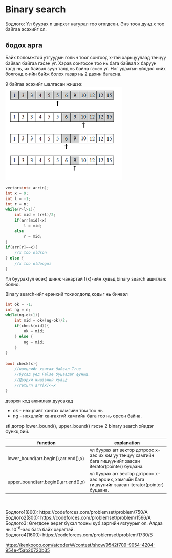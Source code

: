 # Binary search

Бодлого: Үл буурах n ширхэг натурал тоо өгөгдсөн. Энэ тоон дунд x тоо байгаа эсэхийг ол.

## бодох арга
Байх боломжтой утгуудын голын тоог сонгоод x-тэй харьцуулаад тэнцүү байвал байгаа гэсэн үг. Хэрэв сонгосон тоо нь бага байвал x баруун талд нь, их байвал зүүн талд нь байна гэсэн үг. Нэг удаагын үйлдэл хийх болгонд х-ийн байж болох газар нь 2 дахин багасна.

9 байгаа эсэхийг шалгасан жишээ: ![Alt](images/binary_search_image.png)

```cpp
vector<int> arr(n);
int x = 9;
int l = -1;
int r = n;
while(r-l>1){
    int mid = (r+l)/2;
    if(arr[mid]<x)
        l = mid;
    else
        r = mid;
}
if(arr[r]==x){
    //x too oldson
} else {
    //x too oldoogui
}
```

Үл буурах(үл өсөх) шинж чанартай f(x)-ийн хувьд binary search ашиглаж болно.

Binary search-ийг ерөнхий тохиолдолд кодыг нь бичвэл
```cpp
int ok = -1;
int ng = n;
while(ng-ok>1){
    int mid = ok+(ng-ok)/2;
    if(check(mid)){
        ok = mid;
    } else {
        ng = mid;
    }
}

bool check(x){
    //нөхцлийг хангаж байвал True
    //бусад үед False буцаадаг функц.
    //Дээрхи жишээний хувьд
    //return arr[x]<=x
}
```
дээрхи код ажиллаж дуусахад
* ok - нөхцлийг хангах хамгийн том тоо нь
* ng - нөхцлийг хангахгүй хамгийн бага тоо нь 
орсон байна.

stl дотор lower_bound(), upper_bound() гэсэн 2 binary search хйидэг функц бий.

| function | explanation |
|---|---|
|lower_bound(arr.begin(),arr.end(),x)| үл буурах arr вектор дотроос x-ээс их юм уу тэнцүү хамгийн бага гишүүнийг заасан iterator(pointer) буцаана. |
|upper_bound(arr.begin(),arr.end(),x)| үл буурах arr вектор дотроос x-ээс эрс их, хамгийн бага гишүүнийг заасан iterator(pointer) буцаана. |

<br>
<br>
Бодлого1(800): https://codeforces.com/problemset/problem/750/A
<br>
Бодлого2(800): https://codeforces.com/problemset/problem/1566/A
<br>
Бодлого3: Өгөгдсөн эерэг бүхэл тооны куб зэргийн язгуурыг ол. Алдаа нь 10<sup>-6</sup>-ээс бага байх хэрэгтэй.
<br>
Бодлого4(1600): https://codeforces.com/problemset/problem/1730/B


https://kenkoooo.com/atcoder/#/contest/show/9542f709-9054-4204-954e-f5ab20720b35